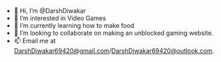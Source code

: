 - 👋 Hi, I’m @DarshDiwakar
- 👀 I’m interested in Video Games
- 🌱 I’m currently learning how to make food
- 💞️ I’m looking to collaborate on making an unblocked gaming website.
- 📫 Email me at DarshDiwakar69420@gmail.com/DarshDiwakar69420@outlook.com.

<!---
DarshDiwakar/DarshDiwakar is a ✨ special ✨ repository because its `README.md` (this file) appears on your GitHub profile.
You can click the Preview link to take a look at your changes.
--->
